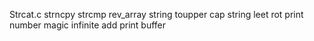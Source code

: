 Strcat.c
strncpy
strcmp
rev_array
string toupper
cap string
leet
rot
print number
magic
infinite add
print buffer
